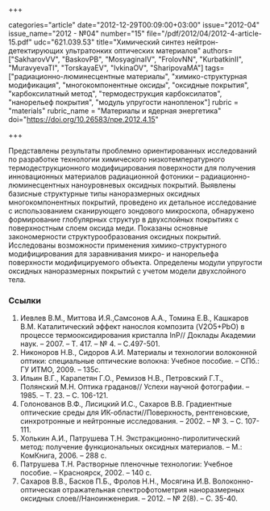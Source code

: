 +++

categories="article"
date="2012-12-29T00:09:00+03:00"
issue="2012-04"
issue_name="2012 - №04"
number="15"
file="/pdf/2012/04/2012-4-article-15.pdf"
udc="621.039.53"
title="Химический синтез нейтрон- детектирующих ультратонких оптических материалов"
authors=["SakharovVV", "BaskovPB", "MosyaginaIV", "FrolovNN", "KurbatkinII", "MuravyevaTI", "TorskayaEV", "IvkinaOV", "SharipovaMA"]
tags=["радиационно-люминесцентные материалы", "химико-структурная модификация", "многокомпонентные оксиды", "оксидные покрытия", "карбоксилатный метод", "термодеструкция карбоксилатов", "нанорельеф покрытия", "модуль упругости нанопленок"]
rubric = "materials"
rubric_name = "Материалы и ядерная энергетика"
doi="https://doi.org/10.26583/npe.2012.4.15"

+++

Представлены результаты проблемно ориентированных исследований по разработке технологии химического низкотемпературного термодеструкционного модифицирования поверхности для получения инновационных материалов радиационной фотоники – радиационно-люминесцентных наноуровневых оксидных покрытий. Выявлены базисные структурные типы наноразмерных оксидных многокомпонентных покрытий, проведено их детальное исследование с использованием сканирующего зондового микроскопа, обнаружено формирование глобулярных структур в двухслойных покрытиях с поверхностным слоем оксида меди. Показаны основные закономерности структурообразования оксидных покрытий. Исследованы возможности применения химико-структурного модифицирования для заравнивания микро- и нанорельефа поверхности модифицируемого объекта. Определены модули упругости оксидных наноразмерных покрытий с учетом модели двухслойного тела.

### Ссылки

1. Иевлев В.М., Миттова И.Я.,Самсонов А.А., Томина Е.В., Кашкаров В.М. Каталитический эффект нанослоя композита (V2O5+PbO) в процессе термооксидирования кристалла InP// Доклады Академии наук. – 2007. – Т. 417. – № 4. – С.497-501.
2. Никоноров Н.В., Сидоров А.И. Материалы и технологии волоконной оптики: специальные оптические волокна: Учебное пособие. – СПб.: ГУ ИТМО, 2009. – 135с.
3. Ильин В.Г., Карапетян Г.О., Ремизов Н.В., Петровский Г.Т., Полянский М.Н. Оптика граданов// Успехи научной фотографии. – 1985. – Т. 23. – С. 106-121.
4. Голонованов В.Ф., Лисицкий И.С., Сахаров В.В. Градиентные оптические среды для ИК-области//Поверхность, рентгеновские, синхротронные и нейтронные исследования. – 2002. – № 3. – С. 107-111.
5. Холькин А.И., Патрушева Т.Н. Экстракционно-пиролитический метод: получение функциональных оксидных материалов. – М.: КомКнига, 2006. – 288 с.
6. Патрушева Т.Н. Растворные пленочные технологии: Учебное пособие. – Красноярск, 2002. – 140 с.
7. Сахаров В.В., Басков П.Б., Фролов Н.Н., Мосягина И.В. Волоконно-оптическая отражательная спектрофотометрия наноразмерных оксидных слоев//Наноинженерия. – 2012. – № 2(8). – С. 35-40.
